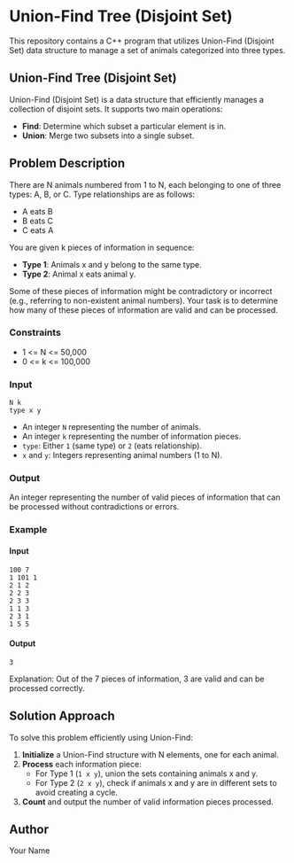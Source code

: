 # Union-Find Tree (Disjoint Set)
This repository contains a C++ program that utilizes Union-Find (Disjoint Set) data structure to manage a set of animals categorized into three types.

## Union-Find Tree (Disjoint Set)
Union-Find (Disjoint Set) is a data structure that efficiently manages a collection of disjoint sets. It supports two main operations:
- **Find**: Determine which subset a particular element is in.
- **Union**: Merge two subsets into a single subset.

## Problem Description
There are N animals numbered from 1 to N, each belonging to one of three types: A, B, or C. Type relationships are as follows:
- A eats B
- B eats C
- C eats A

You are given k pieces of information in sequence:
- **Type 1**: Animals x and y belong to the same type.
- **Type 2**: Animal x eats animal y.

Some of these pieces of information might be contradictory or incorrect (e.g., referring to non-existent animal numbers). Your task is to determine how many of these pieces of information are valid and can be processed.

### Constraints
- 1 <= N <= 50,000
- 0 <= k <= 100,000

### Input
```
N k
type x y
```
- An integer `N` representing the number of animals.
- An integer `k` representing the number of information pieces.
- `type`: Either `1` (same type) or `2` (eats relationship).
- `x` and `y`: Integers representing animal numbers (1 to N).

### Output
An integer representing the number of valid pieces of information that can be processed without contradictions or errors.

### Example
#### Input
```
100 7
1 101 1
2 1 2
2 2 3
2 3 3
1 1 3
2 3 1
1 5 5
```

#### Output
```
3
```
Explanation: Out of the 7 pieces of information, 3 are valid and can be processed correctly.

## Solution Approach
To solve this problem efficiently using Union-Find:
1. **Initialize** a Union-Find structure with N elements, one for each animal.
2. **Process** each information piece:
   - For Type 1 (`1 x y`), union the sets containing animals x and y.
   - For Type 2 (`2 x y`), check if animals x and y are in different sets to avoid creating a cycle.
3. **Count** and output the number of valid information pieces processed.

## Author
Your Name